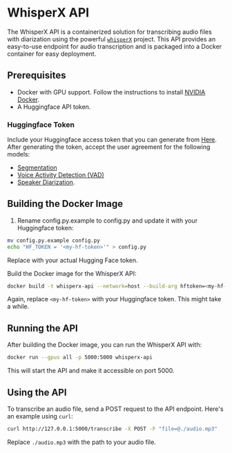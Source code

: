# WhisperX API

The WhisperX API is a containerized solution for transcribing audio files with diarization using the powerful [`whisperX`](https://github.com/m-bain/whisperX/) project. This API provides an easy-to-use endpoint for audio transcription and is packaged into a Docker container for easy deployment.

## Prerequisites

- Docker with GPU support. Follow the instructions to install [NVIDIA Docker](https://docs.nvidia.com/datacenter/cloud-native/container-toolkit/latest/user-guide.html).
- A Huggingface API token.

### Huggingface Token

Include your Huggingface access token that you can generate from [Here](https://huggingface.co/settings/tokens). After generating the token, accept the user agreement for the following models: 
- [Segmentation](https://huggingface.co/pyannote/segmentation)
- [Voice Activity Detection (VAD)](https://huggingface.co/pyannote/voice-activity-detection)
- [Speaker Diarization](https://huggingface.co/pyannote/speaker-diarization).

## Building the Docker Image

1. Rename config.py.example to config.py and update it with your Huggingface token:

```bash
mv config.py.example config.py
echo "HF_TOKEN = '<my-hf-token>'" > config.py
```

Replace <my-hf-token> with your actual Hugging Face token.

Build the Docker image for the WhisperX API:

```bash
docker build -t whisperx-api --network=host --build-arg hftoken=<my-hf-token> .
```

Again, replace `<my-hf-token>` with your Huggingface token. This might take a while.

## Running the API

After building the Docker image, you can run the WhisperX API with:

```bash
docker run --gpus all -p 5000:5000 whisperx-api
```

This will start the API and make it accessible on port 5000.

## Using the API

To transcribe an audio file, send a POST request to the API endpoint. Here's an example using `curl`:

```bash
curl http://127.0.0.1:5000/transcribe -X POST -F "file=@./audio.mp3"
```

Replace `./audio.mp3` with the path to your audio file.
